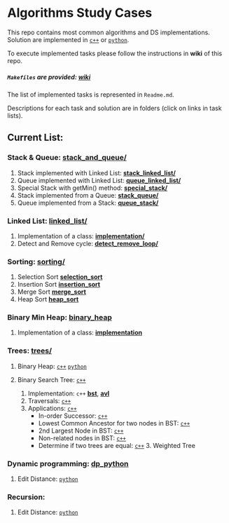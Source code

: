 # Algorithms Study Cases

This repo contains most common algorithms and DS implementations. Solution are implemented in [```c++```](c++) or [```python```](python).

To execute implemented tasks please follow the instructions in **wiki** of this repo.
##### ```Makefiles``` are provided: [wiki](https://github.com/UseTheApi/algorithms/wiki/Setting-up-a-local-project)
The list of implemented tasks is represented in ```Readme.md```.

Descriptions for each task and solution are in folders (click on links in task lists).

## Current List:

### Stack & Queue: [stack_and_queue/](/c++/stack_and_queue)

   1. Stack implemented with Linked List: [**stack_linked_list/**](/c++/stack_and_queue/stack_linked_list)
   2. Queue implemented with Linked List: [**queue_linked_list/**](/c++/stack_and_queue/queue_linked_list)
   3. Special Stack with getMin() method: [**special_stack/**](/c++/stack_and_queue/special_stack)
   4. Stack implemented from a Queue: [**stack_queue/**](/c++/stack_and_queue/stack_queue)
   5. Queue implemented from a Stack: [**queue_stack/**](/c++/stack_and_queue/queue_stack)

### Linked List: [linked_list/](/c++/linked_list)

   1. Implementation of a class: [**implementation/**](/c++/linked_list/implementation)
   2. Detect and Remove cycle: [**detect_remove_loop/**](/c++/linked_list/detect_remove_loop)

### Sorting: [sorting/](/c++/sorting)

   1. Selection Sort [**selection_sort**](/c++/sorting/include/sorting.hpp#L19)
   2. Insertion Sort [**insertion_sort**](/c++/sorting/include/sorting.hpp#L52)
   3. Merge Sort [**merge_sort**](/c++/sorting/include/sorting.hpp#L152)
   4. Heap Sort [**heap_sort**](/c++/sorting/include/sorting.hpp#L167)

### Binary Min Heap: [binary_heap](/c++/binary_heap/)

  1. Implementation of a class: [**implementation**](/c++/binary_heap/implementation)

### Trees: [trees/](c++/trees)

   1. Binary Heap: [```c++```](c++/trees/binary_heap) [```python```]()
   2. Binary Search Tree: [```c++```](с++/trees/binary_search_tree)

        1. Implementation: ```c++``` [**bst**](с++/trees/binary_search_tree/implementation/bst), [**avl**](с++/trees/binary_search_tree/implementation/avl)
        2. Traversals: [```c++```](c++/trees/binary_search_tree/traversals)
        3. Applications: [```c++```](c++/trees/binary_search_tree/application)
            * In-order Successor: [```c++```](c++/trees/binary_search_tree/application/in_order_successor)
            * Lowest Common Ancestor for two nodes in BST: [```c++```](trees/binary_search_tree/application/lowest_common_ancestor)
            * 2nd Largest Node in BST: [```c++```](c++/trees/binary_search_tree/application/second_largest_node)
            * Non-related nodes in BST: [```c++```](c++/trees/binary_search_tree/application/not_related_nodes)
            * Determine if two trees are equal: [```c++```](c++/trees/binary_search_tree/application/equal_trees)
    3. Weighted Tree

### Dynamic programming: [dp_python](python/dynamic_programming/)

   1. Edit Distance: [```python```](python/dynamic_programming/edit_distance/edit_distance.py#L63)

### Recursion:

   1. Edit Distance: [```python```](python/dynamic_programming/edit_distance/edit_distance.py/#L36)
